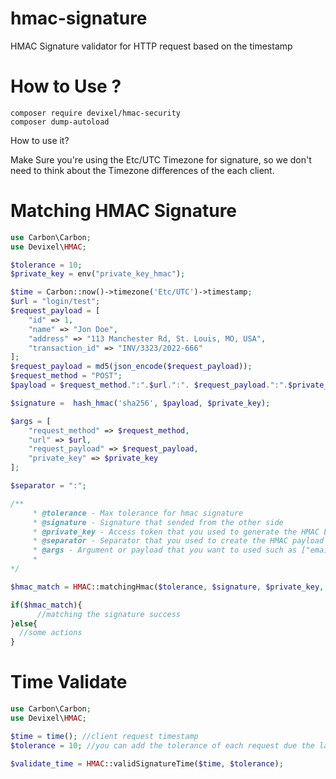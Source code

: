 # hmac-signature
HMAC Signature validator for HTTP request based on the timestamp


# How to Use ?

```
composer require devixel/hmac-security
composer dump-autoload
```

How to use it? 

Make Sure you're using the Etc/UTC Timezone for signature, so we don't need to think about the Timezone differences of the each client.


# Matching HMAC Signature

```php
use Carbon\Carbon;
use Devixel\HMAC;

$tolerance = 10;
$private_key = env("private_key_hmac");

$time = Carbon::now()->timezone('Etc/UTC')->timestamp;
$url = "login/test";
$request_payload = [
    "id" => 1,
    "name" => "Jon Doe",
    "address" => "113 Manchester Rd, St. Louis, MO, USA",
    "transaction_id" => "INV/3323/2022-666"
];
$request_payload = md5(json_encode($request_payload));
$request_method = "POST";
$payload = $request_method.":".$url.":". $request_payload.":".$private_key.":".$time;

$signature =  hash_hmac('sha256', $payload, $private_key);

$args = [
    "request_method" => $request_method,
    "url" => $url,
    "request_payload" => $request_payload,
    "private_key" => $private_key
];

$separator = ":";

/**
     * @tolerance - Max tolerance for hmac signature
     * @signature - Signature that sended from the other side
     * @private_key - Access token that you used to generate the HMAC Encryption
     * @separator - Separator that you used to create the HMAC payload
     * @args - Argument or payload that you want to used such as ["email" => "test@mail.com", "time" => "90239303234"]
     * 
*/

$hmac_match = HMAC::matchingHmac($tolerance, $signature, $private_key, $separator,  $args);

if($hmac_match){
      //matching the signature success
}else{
  //some actions
}


```


# Time Validate

```php
use Carbon\Carbon;
use Devixel\HMAC;

$time = time(); //client request timestamp
$tolerance = 10; //you can add the tolerance of each request due the latency problem, Default to 0 second

$validate_time = HMAC::validSignatureTime($time, $tolerance);
```

